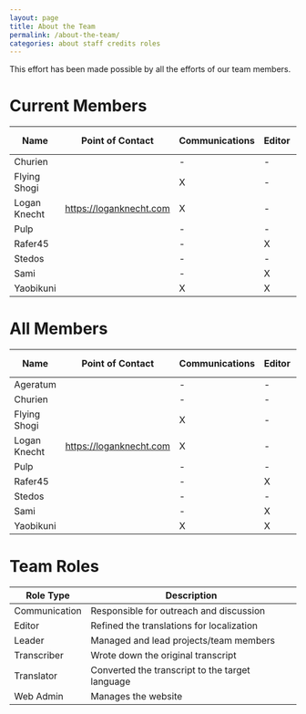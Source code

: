 ```yaml
---
layout: page
title: About the Team
permalink: /about-the-team/
categories: about staff credits roles
---
```


This effort has been made possible by all the efforts of our team members.

# Current Members
| Name          | Point of Contact        | Communications | Editor | Leader | Transcriber | Translator | Web Admin |
|---------------|-------------------------|----------------|--------|--------|-------------|------------|-----------|
| Churien       |                         | - | - | - | - | X | - |
| Flying Shogi  |                         | X | - | - | X | - | - |
| Logan Knecht  | https://loganknecht.com | X | - | - | X | X | X |
| Pulp          |                         | - | - | X | - | X | - |
| Rafer45       |                         | - | X | - | - | - | - |
| Stedos        |                         | - | - | - | - | X | - |
| Sami          |                         | - | X | - | - | - | - |
| Yaobikuni     |                         | X | X | X | X | X | - |

# All Members
| Name          | Point of Contact        | Communications | Editor | Leader | Transcriber | Translator | Web Admin |
|---------------|-------------------------|----------------|--------|--------|-------------|------------|-----------|
| Ageratum      |                         | - | - | - | X | X | - |
| Churien       |                         | - | - | - | - | X | - |
| Flying Shogi  |                         | X | - | - | X | - | - |
| Logan Knecht  | https://loganknecht.com | X | - | - | X | X | X |
| Pulp          |                         | - | - | X | - | X | - |
| Rafer45       |                         | - | X | - | - | - | - |
| Stedos        |                         | - | - | - | - | X | - |
| Sami          |                         | - | X | - | - | - | - |
| Yaobikuni     |                         | X | X | X | X | X | - |

# Team Roles
| Role Type     | Description                                     |
|---------------|-------------------------------------------------|
| Communication | Responsible for outreach and discussion         |
| Editor        | Refined the translations for localization       |
| Leader        | Managed and lead projects/team members          |
| Transcriber   | Wrote down the original transcript              |
| Translator    | Converted the transcript to the target language |
| Web Admin     | Manages the website                             |
